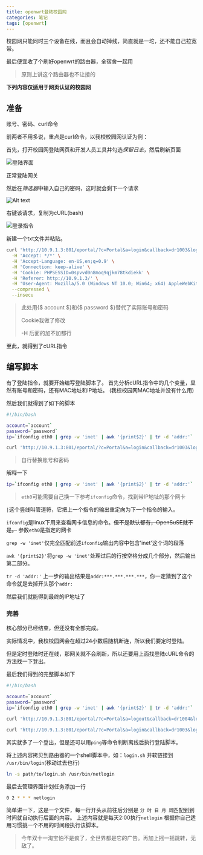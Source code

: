 ```yaml
---
title: openwrt登陆校园网
categories: 笔记
tags: [openwrt]
---
```


校园网只能同时三个设备在线，而且会自动掉线，简直就是一坨，还不能自己拉宽带。

最后便宜收了个刷好openwrt的路由器，全宿舍一起用

> 原则上讲这个路由器也不让接的

**下列内容仅适用于网页认证的校园网**

## 准备

账号、密码、curl命令

前两者不用多说，重点是curl命令，以我校校园网认证为例：

首先，打开校园网登陆网页和开发人员工具并勾选*保留日志*，然后刷新页面

![登陆界面](https://z1.ax1x.com/2023/11/10/pi8Y8oj.png)

正常登陆网关

然后在*筛选器*中输入自己的密码，这时就会剩下一个请求

![Alt text](https://z1.ax1x.com/2023/11/10/pi8YfOO.png)

右键该请求，复制为cURL(bash)

![登录指令](https://z1.ax1x.com/2023/11/10/pi8YW6K.png)

新建一个txt文件并粘贴。

```bash
curl 'http://10.9.1.3:801/eportal/?c=Portal&a=login&callback=dr1003&login_method=1&user_account=%2Cb%2C{$ account $}%40ctc&user_password={$ password $}.&wlan_user_ip=10.70.66.167&wlan_user_ipv6=&wlan_user_mac=000000000000&wlan_ac_ip=&wlan_ac_name=&jsVersion=3.3.3&v=4926' \
  -H 'Accept: */*' \
  -H 'Accept-Language: en-US,en;q=0.9' \
  -H 'Connection: keep-alive' \
  -H 'Cookie: PHPSESSID=0spvvd0n8moq9qjkm78tkdiekk' \
  -H 'Referer: http://10.9.1.3/' \
  -H 'User-Agent: Mozilla/5.0 (Windows NT 10.0; Win64; x64) AppleWebKit/537.36 (KHTML, like Gecko) Chrome/119.0.0.0 Safari/537.36 Edg/119.0.0.0' \
  --compressed \
  --insecu

```

> 此处用{$ account $}和{$ password $}替代了实际账号和密码
> 
> Cookie我做了修改
>
> -H 后面的加不加都行

至此，就得到了cURL指令

## 编写脚本
有了登陆指令，就要开始编写登陆脚本了。
首先分析cURL指令中的几个变量，显然有账号和密码，还有MAC地址和IP地址。
(我校校园网MAC地址并没有什么用)

然后我们就得到了如下的脚本

```bash
#!/bin/bash

account=`account`
password=`password`
ip=`ifconfig eth0 | grep -w 'inet' | awk '{print$2}' | tr -d 'addr:'`

curl 'http://10.9.1.3:801/eportal/?c=Portal&a=login&callback=dr1003&login_method=1&user_account=%2C0%2C'${account}'%40ctc&user_password='${password}'6&wlan_user_ip='${ip}'&wlan_user_ipv6=&wlan_user_mac=000000000000&wlan_ac_ip=&wlan_ac_name=&jsVersion=3.3.3&v=2267'
```

> 自行替换账号和密码

解释一下
```bash
ip=`ifconfig eth0 | grep -w 'inet' | awk '{print$2}' | tr -d 'addr:'`
```
> `eth0`可能需要自己换一下参考`ifconfig`命令，找到带IP地址的那个网卡

`|`这个竖线叫管道符，它把上一个指令的输出重定向为下一个指令的输入。

`ifconfig`是linux下用来查看网卡信息的命令。~~但不是默认都有，OpenSuSE就不是。~~
参数`eth0`是指定的网卡

`grep -w 'inet'`仅完全匹配前述`ifconfig`输出内容中包含'inet'这个词的段落

`awk '{print$2}'`将`grep -w 'inet'`处理过后的行按空格分成几个部分，然后输出第二部分。

`tr -d 'addr:'` 上一步的输出结果是`addr:***.***.***.***`，你一定猜到了这个命令就是去掉开头那个`addr:`

然后我们就能得到最终的IP地址了

### 完善

核心部分已经结束，但还没有全部完成。

实际情况中，我校校园网会在超过24小数后随机断连，所以我们要定时登陆。

但是定时登陆时还在线，那网关就不会刷新，所以还要用上面找登陆cURL命令的方法找一下登出。

最后我们得到的完整脚本如下


```bash
#!/bin/bash

account=`account`
password=`password`
ip=`ifconfig eth0 | grep -w 'inet' | awk '{print$2}' | tr -d 'addr:'`

curl 'http://10.9.1.3:801/eportal/?c=Portal&a=logout&callback=dr1004&login_method=1&user_account=drcom&user_password=123&ac_logout=1&register_mode=1&wlan_user_ip='${ip}'&wlan_user_ipv6=&wlan_vlan_id=1&wlan_user_mac=000000000000&wlan_ac_ip=&wlan_ac_name=&jsVersion=3.3.3&v=9404'

curl 'http://10.9.1.3:801/eportal/?c=Portal&a=login&callback=dr1003&login_method=1&user_account=%2C0%2C'${account}'%40ctc&user_password='${password}'6&wlan_user_ip='${ip}'&wlan_user_ipv6=&wlan_user_mac=000000000000&wlan_ac_ip=&wlan_ac_name=&jsVersion=3.3.3&v=2267'
```

其实就多了一个登出，但是还可以用`ping`等命令判断离线后执行登陆脚本。

将上述内容拷贝到路由器的一个shell脚本中，如：`login.sh`
并软链接到 `/usr/bin/login`(移动过去也行)
```bash
ln -s path/to/login.sh /usr/bin/netlogin
```

最后去管理界面计划任务添加一行

```bash
0 2 * * * netlogin
```

简单讲一下，这是一个文件，每一行开头从前往后分别是
`分 时 日 月 周`匹配到到时间就自动执行后面的内容。
上述内容就是每天2:00执行`netlogin`
根据你自己适用习惯挑一个不用的时间段执行该脚本。

> 今年双十一淘宝怕不是疯了，全世界都是它的广告。再加上摇一摇跳转，无敌了。
